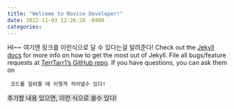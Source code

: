 ```yaml
---
title: "Welcome to Novice Developer!"
date: 2022-11-03 12:26:28 -0400
categories: 
---
```

HI~~
여기엔 링크를 이런식으로 달 수 있다는걸 알려준다!
Check out the [Jekyll docs][jekyll-docs] for more info on how to get the most out of Jekyll. File all bugs/feature requests at [TerrTarr1’s GitHub repo][TerrTarr1-gh]. If you have questions, you can ask them on

​```
코드를 알려줄 때
이렇게 적어낼수 있다!
​```


[jekyll-docs]: https://jekyllrb.com/docs/home
[TerrTarr1-gh]:   https://github.com/terrtarr1

<span style="background-color: #e1e1e1">추가할 내용 있으면, 이런 식으로 쓸수 있다!</span>  
